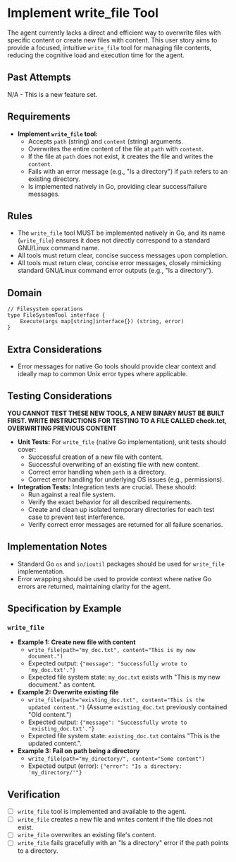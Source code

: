# Implement write_file Tool

The agent currently lacks a direct and efficient way to overwrite files with specific content or create new files with content. This user story aims to provide a focused, intuitive `write_file` tool for managing file contents, reducing the cognitive load and execution time for the agent.

## Past Attempts

N/A - This is a new feature set.

## Requirements

*   **Implement `write_file` tool:**
    *   Accepts `path` (string) and `content` (string) arguments.
    *   Overwrites the entire content of the file at `path` with `content`.
    *   If the file at `path` does not exist, it creates the file and writes the `content`.
    *   Fails with an error message (e.g., "Is a directory") if `path` refers to an existing directory.
    *   Is implemented natively in Go, providing clear success/failure messages.

## Rules

*   The `write_file` tool MUST be implemented natively in Go, and its name (`write_file`) ensures it does not directly correspond to a standard GNU/Linux command name.
*   All tools must return clear, concise success messages upon completion.
*   All tools must return clear, concise error messages, closely mimicking standard GNU/Linux command error outputs (e.g., "Is a directory").

## Domain

```
// Filesystem operations
type FileSystemTool interface {
    Execute(args map[string]interface{}) (string, error)
}
```

## Extra Considerations

*   Error messages for native Go tools should provide clear context and ideally map to common Unix error types where applicable.

## Testing Considerations

**YOU CANNOT TEST THESE NEW TOOLS, A NEW BINARY MUST BE BUILT FIRST. WRITE INSTRUCTIONS FOR TESTING TO A FILE CALLED check.tct, OVERWRITING PREVIOUS CONTENT**


*   **Unit Tests:** For `write_file` (native Go implementation), unit tests should cover:
    *   Successful creation of a new file with content.
    *   Successful overwriting of an existing file with new content.
    *   Correct error handling when `path` is a directory.
    *   Correct error handling for underlying OS issues (e.g., permissions).
*   **Integration Tests:** Integration tests are crucial. These should:
    *   Run against a real file system.
    *   Verify the exact behavior for all described requirements.
    *   Create and clean up isolated temporary directories for each test case to prevent test interference.
    *   Verify correct error messages are returned for all failure scenarios.

## Implementation Notes

*   Standard Go `os` and `io/ioutil` packages should be used for `write_file` implementation.
*   Error wrapping should be used to provide context where native Go errors are returned, maintaining clarity for the agent.

## Specification by Example

### `write_file`
*   **Example 1: Create new file with content**
    *   `write_file(path="my_doc.txt", content="This is my new document.")`
    *   Expected output: `{"message": "Successfully wrote to 'my_doc.txt'."}`
    *   Expected file system state: `my_doc.txt` exists with "This is my new document." as content.
*   **Example 2: Overwrite existing file**
    *   `write_file(path="existing_doc.txt", content="This is the updated content.")` (Assume `existing_doc.txt` previously contained "Old content.")
    *   Expected output: `{"message": "Successfully wrote to 'existing_doc.txt'."}`
    *   Expected file system state: `existing_doc.txt` contains "This is the updated content.".
*   **Example 3: Fail on path being a directory**
    *   `write_file(path="my_directory/", content="Some content")`
    *   Expected output (error): `{"error": "Is a directory: 'my_directory/'"}`

## Verification

- [ ] `write_file` tool is implemented and available to the agent.
- [ ] `write_file` creates a new file and writes content if the file does not exist.
- [ ] `write_file` overwrites an existing file's content.
- [ ] `write_file` fails gracefully with an "Is a directory" error if the path points to a directory.